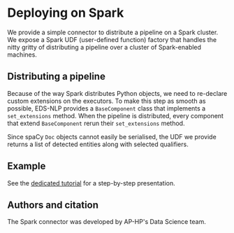 # Deploying on Spark

We provide a simple connector to distribute a pipeline on a Spark cluster. We expose a Spark UDF (user-defined function) factory that handles the nitty gritty of distributing a pipeline over a cluster of Spark-enabled machines.

## Distributing a pipeline

Because of the way Spark distributes Python objects, we need to re-declare custom extensions on the executors. To make this step as smooth as possible, EDS-NLP provides a `BaseComponent` class that implements a `set_extensions` method. When the pipeline is distributed, every component that extend `BaseComponent` rerun their `set_extensions` method.

Since spaCy `Doc` objects cannot easily be serialised, the UDF we provide returns a list of detected entities along with selected qualifiers.

## Example

See the [dedicated tutorial](../../tutorials/multiple-texts.md) for a step-by-step presentation.

## Authors and citation

The Spark connector was developed by AP-HP's Data Science team.
